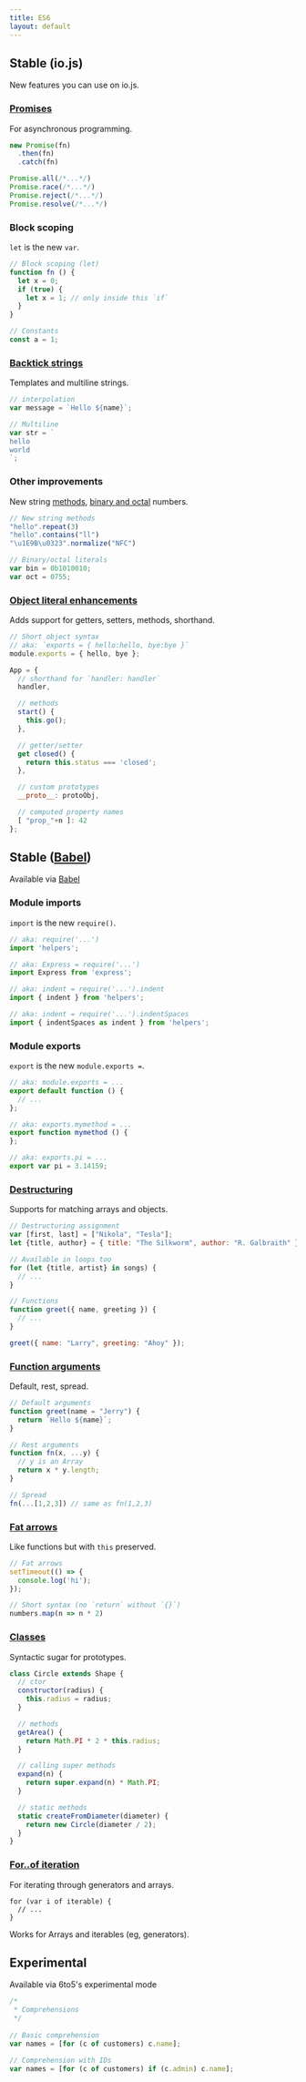 ```yaml
---
title: ES6
layout: default
---
```


## Stable (io.js)

New features you can use on io.js.

### [Promises](http://babeljs.io/docs/learn-es6/#promises)
For asynchronous programming.

```js
new Promise(fn)
  .then(fn)
  .catch(fn)

Promise.all(/*...*/)
Promise.race(/*...*/)
Promise.reject(/*...*/)
Promise.resolve(/*...*/)
```

### Block scoping
`let` is the new `var`.
 
```js
// Block scoping (let)
function fn () {
  let x = 0;
  if (true) {
    let x = 1; // only inside this `if`
  }
}

// Constants
const a = 1;
```

### [Backtick strings](http://babeljs.io/docs/learn-es6/#template-strings)
Templates and multiline strings.

```js
// interpolation
var message = `Hello ${name}`;

// Multiline
var str = `
hello
world
`;
```

### Other improvements
New string [methods](http://babeljs.io/docs/learn-es6/#math-number-string-object-apis), [binary and octal](http://babeljs.io/docs/learn-es6/#binary-and-octal-literals) numbers.

```js
// New string methods
"hello".repeat(3)
"hello".contains("ll")
"\u1E9B\u0323".normalize("NFC")

// Binary/octal literals
var bin = 0b1010010;
var oct = 0755;
```

### [Object literal enhancements](http://babeljs.io/docs/learn-es6/#enhanced-object-literals)
Adds support for getters, setters, methods, shorthand.

```js
// Short object syntax
// aka: `exports = { hello:hello, bye:bye }`
module.exports = { hello, bye };

App = {
  // shorthand for `handler: handler`
  handler,

  // methods
  start() {
    this.go();
  },

  // getter/setter
  get closed() {
    return this.status === 'closed';
  },

  // custom prototypes
  __proto__: protoObj,

  // computed property names
  [ "prop_"+n ]: 42
};
```

## Stable ([Babel])

Available via [Babel]

### Module imports
`import` is the new `require()`.

```js
// aka: require('...')
import 'helpers';

// aka: Express = require('...')
import Express from 'express';

// aka: indent = require('...').indent
import { indent } from 'helpers';

// aka: indent = require('...').indentSpaces
import { indentSpaces as indent } from 'helpers';
```

### Module exports
`export` is the new `module.exports =`.

```js
// aka: module.exports = ...
export default function () {
  // ...
};

// aka: exports.mymethod = ...
export function mymethod () {
};

// aka: exports.pi = ...
export var pi = 3.14159;
```

### [Destructuring](http://babeljs.io/docs/learn-es6/#destructuring)
Supports for matching arrays and objects.

```js
// Destructuring assignment
var [first, last] = ["Nikola", "Tesla"];
let {title, author} = { title: "The Silkworm", author: "R. Galbraith" };

// Available in loops too
for (let {title, artist} in songs) {
  // ...
}

// Functions
function greet({ name, greeting }) {
  // ...
}

greet({ name: "Larry", greeting: "Ahoy" });
```

### [Function arguments](http://babeljs.io/docs/learn-es6/#default-rest-spread)
Default, rest, spread.

```js
// Default arguments
function greet(name = "Jerry") {
  return `Hello ${name}`;
}

// Rest arguments
function fn(x, ...y) {
  // y is an Array
  return x * y.length;
}

// Spread
fn(...[1,2,3]) // same as fn(1,2,3)
```

### [Fat arrows](http://babeljs.io/docs/learn-es6/#arrows)
Like functions but with `this` preserved.

```js
// Fat arrows
setTimeout(() => {
  console.log('hi');
});

// Short syntax (no `return` without `{}`)
numbers.map(n => n * 2)
```

### [Classes](http://babeljs.io/docs/learn-es6/#classes)
Syntactic sugar for prototypes.

```js
class Circle extends Shape {
  // ctor
  constructor(radius) {
    this.radius = radius;
  }

  // methods
  getArea() {
    return Math.PI * 2 * this.radius;
  }

  // calling super methods
  expand(n) {
    return super.expand(n) * Math.PI;
  }

  // static methods
  static createFromDiameter(diameter) {
    return new Circle(diameter / 2);
  }
}
```

### [For..of iteration](http://babeljs.io/docs/learn-es6/#iterators-for-of)
For iterating through generators and arrays.

```
for (var i of iterable) {
  // ...
}
```

Works for Arrays and iterables (eg, generators).

## Experimental

Available via 6to5's experimental mode

```js
/*
 * Comprehensions
 */
 
// Basic comprehension
var names = [for (c of customers) c.name];

// Comprehension with IDs
var names = [for (c of customers) if (c.admin) c.name];
```

[Babel]: http://babeljs.io
